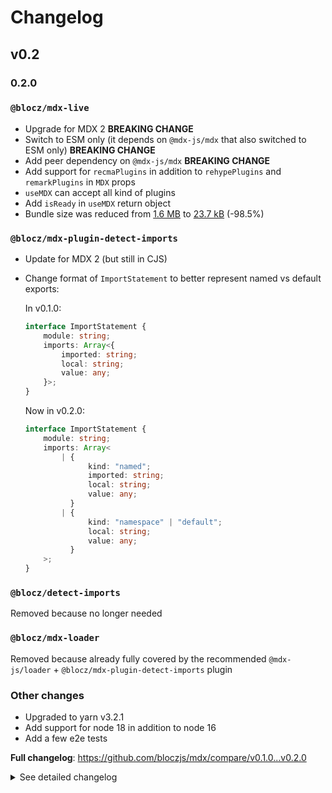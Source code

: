 # Changelog

## v0.2

### 0.2.0

### `@blocz/mdx-live`

-   Upgrade for MDX 2 **BREAKING CHANGE**
-   Switch to ESM only (it depends on `@mdx-js/mdx` that also switched to ESM only) **BREAKING CHANGE**
-   Add peer dependency on `@mdx-js/mdx` **BREAKING CHANGE**
-   Add support for `recmaPlugins` in addition to `rehypePlugins` and `remarkPlugins` in `MDX` props
-   `useMDX` can accept all kind of plugins
-   Add `isReady` in `useMDX` return object
-   Bundle size was reduced from [1.6 MB](https://bundlephobia.com/package/@blocz/mdx-live@0.1.0) to [23.7 kB](https://bundlephobia.com/package/@blocz/mdx-live@0.2.0-rc.2) (-98.5%)

### `@blocz/mdx-plugin-detect-imports`

-   Update for MDX 2 (but still in CJS)
-   Change format of `ImportStatement` to better represent named vs default exports:

    In v0.1.0:

    ```ts
    interface ImportStatement {
        module: string;
        imports: Array<{
            imported: string;
            local: string;
            value: any;
        }>;
    }
    ```

    Now in v0.2.0:

    ```ts
    interface ImportStatement {
        module: string;
        imports: Array<
            | {
                  kind: "named";
                  imported: string;
                  local: string;
                  value: any;
              }
            | {
                  kind: "namespace" | "default";
                  local: string;
                  value: any;
              }
        >;
    }
    ```

### `@blocz/detect-imports`

Removed because no longer needed

### `@blocz/mdx-loader`

Removed because already fully covered by the recommended `@mdx-js/loader` + `@blocz/mdx-plugin-detect-imports` plugin

### Other changes

-   Upgraded to yarn v3.2.1
-   Add support for node 18 in addition to node 16
-   Add a few e2e tests

**Full changelog**: https://github.com/bloczjs/mdx/compare/v0.1.0...v0.2.0

<details>
  <summary>See detailed changelog</summary>

#### 0.2.0-rc.2

-   Update `microbundle` in https://github.com/bloczjs/mdx/pull/32
-   Update GH actions & add support for node 18 in https://github.com/bloczjs/mdx/pull/33
-   Mark `@mdx-js/mdx` as peer dependency in https://github.com/bloczjs/mdx/pull/34

**Changelog**: https://github.com/bloczjs/mdx/compare/v0.2.0-rc.1...v0.2.0-rc.2

#### 0.2.0-rc.1

-   Update top level README and add a new CONTRIBUTING.md in https://github.com/bloczjs/mdx/pull/22
-   Update prettier in https://github.com/bloczjs/mdx/pull/23
-   Move top level scripts in https://github.com/bloczjs/mdx/pull/24
-   Update various dependencies in https://github.com/bloczjs/mdx/pull/25
-   Update package.json's keywords for all repos in https://github.com/bloczjs/mdx/pull/26
-   Add tests for `esbuild` in https://github.com/bloczjs/mdx/pull/28
-   Add tests for `rollup` in https://github.com/bloczjs/mdx/pull/31

**Changelog**: https://github.com/bloczjs/mdx/compare/v0.2.0-rc...v0.2.0-rc.1

#### 0.2.0-rc.0

Upgrade for MDX 2 in https://github.com/bloczjs/mdx/pull/20:

-   `@blocz/mdx-live` (ESM only)
-   `@blocz/mdx-plugin-detect-imports` (CJS only)

Remove because no longer required for MDX 2 in https://github.com/bloczjs/mdx/pull/20:

-   `@blocz/detect-imports`

Remove because no longer used in https://github.com/bloczjs/mdx/pull/20:

-   `@blocz/mdx-loader`

Also:

-   minor: regenerate yarn.lock in https://github.com/bloczjs/mdx/pull/19
-   minor: upgrade to yarn `v3.2.1` in https://github.com/bloczjs/mdx/pull/20

**Changelog**: https://github.com/bloczjs/mdx/compare/v0.1.0...v0.2.0-rc

</details>
